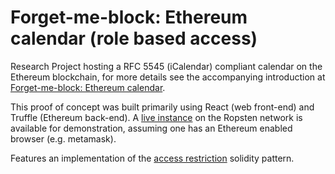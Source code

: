 # Forget-me-block: Ethereum calendar (role based access)

Research Project hosting a RFC 5545 (iCalendar) compliant calendar on the Ethereum blockchain, for more details see the accompanying introduction at [Forget-me-block: Ethereum calendar](https://www.preciouschicken.com/blog/posts/forget-me-block-eth-cal/).

This proof of concept was built primarily using React (web front-end) and Truffle (Ethereum back-end).  A [live instance](https://forget-me-block-eth-cal-auth.preciouschicken.com/) on the Ropsten network is available for demonstration, assuming one has an Ethereum enabled browser (e.g. metamask).

Features an implementation of the [access restriction](https://fravoll.github.io/solidity-patterns/access_restriction.html) solidity pattern.
